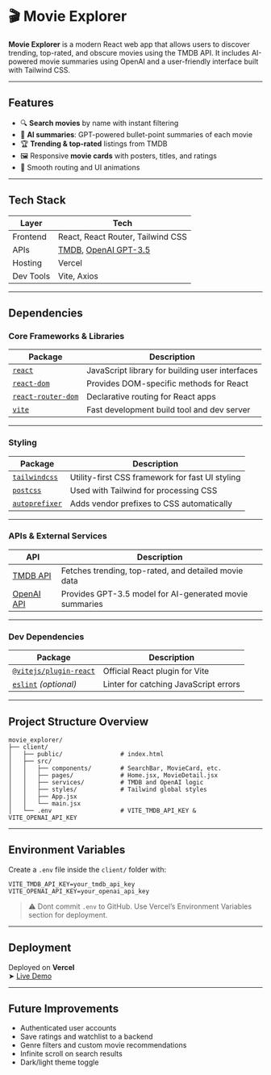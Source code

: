 
# 🎬 Movie Explorer

**Movie Explorer** is a modern React web app that allows users to discover trending, top-rated, and obscure movies using the TMDB API. It includes AI-powered movie summaries using OpenAI and a user-friendly interface built with Tailwind CSS.

---

## Features

- 🔍 **Search movies** by name with instant filtering
- 🧠 **AI summaries**: GPT-powered bullet-point summaries of each movie
- 🏆 **Trending & top-rated** listings from TMDB
- 🖼️ Responsive **movie cards** with posters, titles, and ratings
- 🚀 Smooth routing and UI animations

---

## Tech Stack

| Layer | Tech |
|-------|------|
| Frontend | React, React Router, Tailwind CSS |
| APIs | [TMDB](https://www.themoviedb.org/documentation/api), [OpenAI GPT-3.5](https://platform.openai.com/) |
| Hosting | Vercel |
| Dev Tools | Vite, Axios |

---

## Dependencies

### Core Frameworks & Libraries

| Package | Description |
|--------|-------------|
| [`react`](https://reactjs.org/) | JavaScript library for building user interfaces |
| [`react-dom`](https://reactjs.org/docs/react-dom.html) | Provides DOM-specific methods for React |
| [`react-router-dom`](https://reactrouter.com/) | Declarative routing for React apps |
| [`vite`](https://vitejs.dev/) | Fast development build tool and dev server |

---

### Styling

| Package | Description |
|--------|-------------|
| [`tailwindcss`](https://tailwindcss.com/) | Utility-first CSS framework for fast UI styling |
| [`postcss`](https://postcss.org/) | Used with Tailwind for processing CSS |
| [`autoprefixer`](https://github.com/postcss/autoprefixer) | Adds vendor prefixes to CSS automatically |

---

### APIs & External Services

| API | Description |
|-----|-------------|
| [TMDB API](https://developer.themoviedb.org/docs) | Fetches trending, top-rated, and detailed movie data |
| [OpenAI API](https://platform.openai.com/docs) | Provides GPT-3.5 model for AI-generated movie summaries |

---

### Dev Dependencies

| Package | Description |
|--------|-------------|
| [`@vitejs/plugin-react`](https://www.npmjs.com/package/@vitejs/plugin-react) | Official React plugin for Vite |
| [`eslint`](https://eslint.org/) *(optional)* | Linter for catching JavaScript errors |

---

## Project Structure Overview

```
movie_explorer/
├── client/
│   ├── public/                # index.html
│   ├── src/
│   │   ├── components/        # SearchBar, MovieCard, etc.
│   │   ├── pages/             # Home.jsx, MovieDetail.jsx
│   │   ├── services/          # TMDB and OpenAI logic
│   │   ├── styles/            # Tailwind global styles
│   │   ├── App.jsx
│   │   └── main.jsx
│   └── .env                   # VITE_TMDB_API_KEY & VITE_OPENAI_API_KEY
```

---

## Environment Variables

Create a `.env` file inside the `client/` folder with:

```
VITE_TMDB_API_KEY=your_tmdb_api_key
VITE_OPENAI_API_KEY=your_openai_api_key
```

> ⚠️ Dont commit `.env` to GitHub. Use Vercel’s Environment Variables section for deployment.

---

## Deployment

Deployed on **Vercel**  
➤ [Live Demo](https://movie-explorer-tau-lemon.vercel.app/)

---

## Future Improvements

- Authenticated user accounts
- Save ratings and watchlist to a backend
- Genre filters and custom movie recommendations
- Infinite scroll on search results
- Dark/light theme toggle
